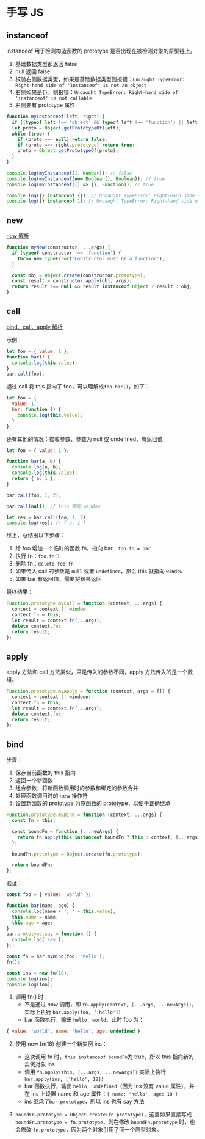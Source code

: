 # 手写 JS

## instanceof

instanceof 用于检测构造函数的 prototype 是否出现在被检测对象的原型链上。

1. 基础数据类型都返回 false
2. null 返回 false
3. 校验右侧数据类型，如果是基础数据类型则报错：`Uncaught TypeError: Right-hand side of 'instanceof' is not an object`
4. 右侧如果是`{}`，则报错：`Uncaught TypeError: Right-hand side of 'instanceof' is not callable`
5. 右侧要有 prototype 属性

```js
function myInstanceof(left, right) {
  if ((typeof left !== 'object' && typeof left !== 'function') || left === null) return false;
  let proto = Object.getPrototypeOf(left);
  while (true) {
    if (proto === null) return false;
    if (proto === right.prototype) return true;
    proto = Object.getPrototypeOf(proto);
  }
}

console.log(myInstanceof(1, Number)); // false
console.log(myInstanceof(new Boolean(), Boolean)); // true
console.log(myInstanceof(() => {}, Function)); // true

console.log({} instanceof {}); // Uncaught TypeError: Right-hand side of 'instanceof' is not callable
console.log({} instanceof 1); // Uncaught TypeError: Right-hand side of 'instanceof' is not an object
```

## new

[new 解析](./class#new-指令)

```js
function myNew(constructor, ...args) {
  if (typeof constructor !== 'function') {
    throw new TypeError('Constructor must be a function');
  }

  const obj = Object.create(constructor.prototype);
  const result = constructor.apply(obj, args);
  return result !== null && result instanceof Object ? result : obj;
}
```

## call

[bind、call、apply 解析](./#bind、call、apply)

示例：

```js
let foo = { value: 1 };
function bar() {
  console.log(this.value);
}
bar.call(foo);
```

通过 call 将 this 指向了 foo，可以理解成`foo.bar()`，如下：

```js
let foo = {
  value: 1,
  bar: function () {
    console.log(this.value);
  }
};
```

还有其他的情况：接收参数、参数为 null 或 undefined、有返回值

```js
let foo = { value: 1 };

function bar(a, b) {
  console.log(a, b);
  console.log(this.value);
  return { a: 1 };
}

bar.call(foo, 1, 2);

bar.call(null); // this 指向 window

let res = bar.call(foo, 1, 2);
console.log(res); // { a: 1 }
```

综上，总结出以下步骤：

1. 给 foo 增加一个临时的函数 fn，指向 bar：`foo.fn = bar`
2. 执行 fn：`foo.fn()`
3. 删除 fn：`delete foo.fn`
4. 如果传入 call 的参数是 `null` 或者 `undefined`，那么 this 就指向 `window`
5. 如果 bar 有返回值，需要将结果返回

最终结果：

```js
Function.prototype.myCall = function (context, ...args) {
  context = context || window;
  context.fn = this;
  let result = context.fn(...args);
  delete context.fn;
  return result;
};
```

## apply

apply 方法和 call 方法类似，只是传入的参数不同，apply 方法传入的是一个数组。

```js
Function.prototype.myApply = function (context, args = []) {
  context = context || windown;
  context.fn = this;
  let result = context.fn(...args);
  delete context.fn;
  return result;
};
```

## bind

步骤：

1. 保存当前函数的 this 指向
2. 返回一个新函数
3. 组合参数，将新函数调用时的参数和绑定的参数合并
4. 处理函数调用时的 new 操作符
5. 设置新函数的 prototype 为原函数的 prototype，以便于正确继承

```js
Function.prototype.myBind = function (context, ...args) {
  const fn = this;

  const boundFn = function (...newArgs) {
    return fn.apply(this instanceof boundFn ? this : context, [...args, ...newArgs]);
  };

  boundFn.prototype = Object.create(fn.prototype);

  return boundFn;
};
```

验证：

```js
const foo = { value: 'world' };

function bar(name, age) {
  console.log(name + ', ' + this.value);
  this.name = name;
  this.age = age;
}
bar.prototype.say = function () {
  console.log('say');
};

const fn = bar.myBind(foo, 'hello');
fn();

const ins = new fn(18);
console.log(ins);
console.log(foo);
```

1. 调用 fn() 时：
   - 不是通过 new 调用，即 `fn.apply(context, [...args, ...newArgs])`，实际上执行 `bar.apply(foo, ['hello'])`
   - bar 函数执行，输出 `hello, world`，此时 foo 为：

```js
{ value: 'world', name: 'hello', age: undefined }
```

2. 使用 new fn(18) 创建一个新实例 ins：

   - 这次调用 fn 时，`this instanceof boundFn`为 true，所以 this 指向新的实例对象 ins
   - 调用 `fn.apply(this, [...args, ...newArgs])` 实际上执行 `bar.apply(ins, ['hello', 18])`
   - bar 函数执行，输出 `hello, undefined`（因为 ins 没有 value 属性），并在 ins 上设置 name 和 age 属性：`{ name: 'hello', age: 18 }`
   - ins 继承了`bar.prototype`，所以 ins 也有 say 方法

3. `boundFn.prototype = Object.create(fn.prototype)`，这里如果直接写成`boundFn.prototype = fn.prototype`，则在修改 `boundFn.prototype` 时，也会修改 `fn.prototype`，因为两个对象引用了同一个原型对象。
